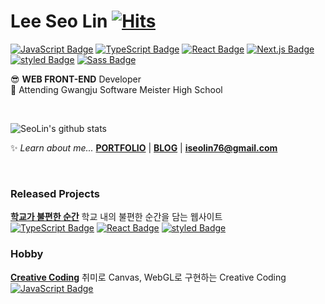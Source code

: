# Lee Seo Lin  [![Hits](https://hits.seeyoufarm.com/api/count/incr/badge.svg?url=https%3A%2F%2Fgithub.com%2Fiseolin76&count_bg=%2379C83D&title_bg=%23555555&icon=&icon_color=%23E7E7E7&title=hits&edge_flat=false&include_all_commit=%true&count_private=&true)](https://hits.seeyoufarm.com)

[![JavaScript Badge](https://img.shields.io/badge/JavaScript-F7DF1E?style=flat-square&logo=JavaScript&logoColor=white)](https://javascript.info/)
[![TypeScript Badge](https://img.shields.io/badge/Typescript-235A97?style=flat-square&logo=Typescript&logoColor=white)](https://www.typescriptlang.org/)
[![React Badge](https://img.shields.io/badge/React-61DAFB?style=flat-square&logo=React&logoColor=white)](https://reactjs.org/)
[![Next.js Badge](https://img.shields.io/badge/Next.js-000000?style=flat-square&logo=next.js&logoColor=white)](https://nextjs.org/)
[![styled Badge](https://img.shields.io/badge/Styled-DB7093?style=flat-square&logo=styled-components&logoColor=white)](https://www.apollographql.com/)
[![Sass Badge](https://img.shields.io/badge/Sass-CC6699?style=flat-square&logo=Sass&logoColor=white)](https://sass-lang.com/)

😎 **WEB FRONT-END** Developer  
🏨 Attending Gwangju Software Meister High School

<br/>

![SeoLin's github stats](https://github-readme-stats.vercel.app/api?username=iseolin76&show_icons=true)
  
✨ *Learn about me...* **[PORTFOLIO](https://www.notion.so/db8b5d6eb7d5454b98a4642b23dc0a6e)** | **[BLOG](https://velog.io/@mnjsk7541)** | **<iseolin76@gmail.com>**

<br/>

### Released Projects  

**[학교가 불편한 순간](https://www.the-moment.org/)** 학교 내의 불편한 순간을 담는 웹사이트  
[![TypeScript Badge](https://img.shields.io/badge/Typescript-235A97?style=flat-square&logo=Typescript&logoColor=white)](https://www.typescriptlang.org/)
[![React Badge](https://img.shields.io/badge/React-61DAFB?style=flat-square&logo=React&logoColor=white)](https://reactjs.org/)
[![styled Badge](https://img.shields.io/badge/Styled-DB7093?style=flat-square&logo=styled-components&logoColor=white)](https://www.apollographql.com/)

### Hobby

**[Creative Coding](https://seolin-creative-coding.netlify.app/)** 취미로 Canvas, WebGL로 구현하는 Creative Coding  
[![JavaScript Badge](https://img.shields.io/badge/Javascript-EED81A?style=flat-square&logo=Javascript&logoColor=white)](https://www.javascriptlang.org/)
